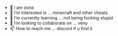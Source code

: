 - 👋 i am zona
- 👀 I’m interested in ... minecraft and other cheats
- 🌱 I’m currently learning ... not being fucking stupid
- 💞️ I’m looking to collaborate on ... veny
- 📫 How to reach me ... discord if u find it

